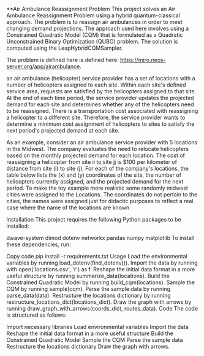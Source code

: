 **Air Ambulance Reassignment Problem
This project solves an Air Ambulance Reassignment Problem using a hybrid quantum-classical approach. The problem is to reassign air ambulances in order to meet changing demand projections. The approach used here involves using a Constrained Quadratic Model (CQM) that is formulated as a Quadratic Unconstrained Binary Optimization (QUBO) problem. The solution is computed using the LeapHybridCQMSampler.

The problem is defined here is defined here: https://miro.neos-server.org/app/airambulance.

an air ambulance (helicopter) service provider has a set of locations with a number of helicopters assigned to each site. Within each site's defined service area, requests are satisfied by the helicopters assigned to that site. At the end of each time period, the service provider updates the projected demand for each site and determines whether any of the helicopters need to be reassigned. There is a transportation cost associated with reassigning a helicopter to a different site. Therefore, the service provider wants to determine a minimum cost assignment of helicopters to sites to satisfy the next period's projected demand at each site. 

As an example, consider an air ambulance service provider with 5 locations in the Midwest. The company evaluates the need to relocate helicopters based on the monthly projected demand for each location. The cost of reassigning a helicopter from site ii to site jj is $100 per kilometer of distance from site (i) to site (j). For each of the company's locations, the table below lists the (x) and (y) coordinates of the site, the number of helicopters currently assigned, and the projected demand for the next period. To make the toy example more realistic some randomly midwest cities were assigned to the Locations. The coordinates do not pertain to the cities, the names were assigned just for didactic purposes to reflect a real case where the name of the locations are known

Installation
This project requires the following Python packages to be installed:

dwave-system
dimod
dotenv
networkx
pandas
numpy
matplotlib
To install these dependencies, run:

Copy code
pip install -r requirements.txt
Usage
Load the environmental variables by running load_dotenv(find_dotenv()).
Import the data by running with open('locations.csv', 'r') as f.
Reshape the initial data format in a more useful structure by running summarize_data(locations).
Build the Constrained Quadratic Model by running build_cqm(locations).
Sample the CQM by running sample(cqm).
Parse the sample data by running parse_data(data).
Restructure the locations dictionary by running restructure_locations_dict(locations_dict).
Draw the graph with arrows by running draw_graph_with_arrows(coords_dict, routes_data).
Code
The code is structured as follows:

Import necessary libraries
Load environmental variables
Import the data
Reshape the initial data format in a more useful structure
Build the Constrained Quadratic Model
Sample the CQM
Parse the sample data
Restructure the locations dictionary
Draw the graph with arrows.



